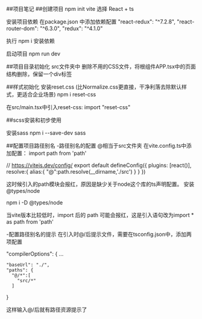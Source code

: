 ##项目笔记
##创建项目
npm init vite
选择 React + ts

安装项目依赖
在package.json 中添加依赖配置
"react-redux": "^7.2.8",
"react-router-dom": "^6.3.0",
"redux": "^4.1.0"

执行 npm i 安装依赖

启动项目
npm run dev

##项目目录初始化
src文件夹中 删除不用的CSS文件，将根组件APP.tsx中的页面结构删除，保留一个div标签


##样式初始化
安装reset.css (比Normalize.css更直接，干净利落去除默认样式，更适合企业场景)
npm i reset-css

在src/main.tsx中引入reset-css:
import "reset-css"

##scss安装和初步使用

安装sass
npm i --save-dev sass 

##配置项目路径别名
-路径别名的配置 @相当于src文件夹
在vite.config.ts中添加配置：
import path from 'path'

// https://vitejs.dev/config/
export default defineConfig({
  plugins: [react()],
  resolve:{
    alias:{
      "@":path.resolve(__dirname,'./src')
    }
  }
})

这时候引入的path模块会报红，原因是缺少关于node这个库的ts声明配置。
安装@types/node

npm i -D @types/node 

当vite版本比较低时，import 后的 path 可能会报红，这是引入语句改为import * as path from 'path' 

-配置路径别名的提示
在引入时@/后提示文件，需要在tsconfig.json中，添加两项配置

"compilerOptions": {
    ...

    "baseUrl": "./",
    "paths": {
      "@/*":[
        "src/*"
      ]
}

这样输入@/后就有路径资源提示了

